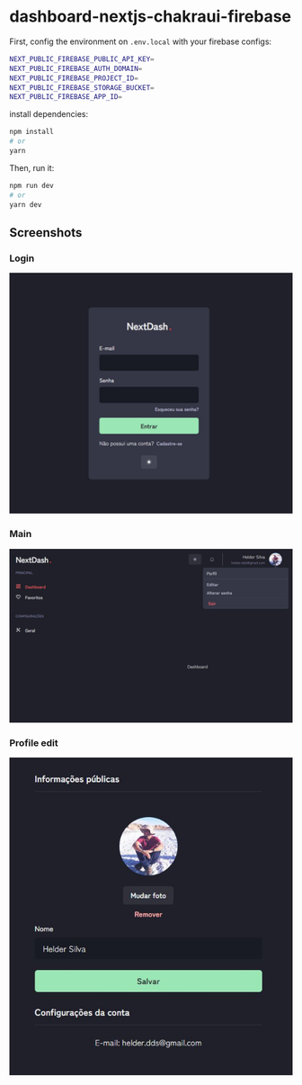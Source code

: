 # dashboard-nextjs-chakraui-firebase

First, config the environment on `.env.local` with your firebase configs:

```bash
NEXT_PUBLIC_FIREBASE_PUBLIC_API_KEY=
NEXT_PUBLIC_FIREBASE_AUTH_DOMAIN=
NEXT_PUBLIC_FIREBASE_PROJECT_ID=
NEXT_PUBLIC_FIREBASE_STORAGE_BUCKET=
NEXT_PUBLIC_FIREBASE_APP_ID=

```

install dependencies:
```bash
npm install
# or
yarn
```

Then, run it:
```bash
npm run dev
# or
yarn dev
```

## Screenshots

### Login
![alt text](nextdash-login.jpg)

### Main
![alt text](nextdash-main.jpg)

### Profile edit
![alt text](nextdash-edit-profile.jpg)